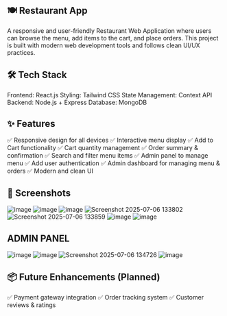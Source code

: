 ## 🍽️ Restaurant App


A responsive and user-friendly Restaurant Web Application where users can browse the menu, add items to the cart, and place orders. This project is built with modern web development tools and follows clean UI/UX practices.


## 🛠️ Tech Stack

Frontend: React.js
Styling: Tailwind CSS 
State Management: Context API
Backend: Node.js + Express 
Database: MongoDB 


## ✨ Features
✅ Responsive design for all devices
✅ Interactive menu display
✅ Add to Cart functionality
✅ Cart quantity management
✅ Order summary & confirmation 
✅ Search and filter menu items 
✅ Admin panel to manage menu 
✅ Add user authentication
✅ Admin dashboard for managing menu & orders
✅ Modern and clean UI



## 📸 Screenshots
![image](https://github.com/user-attachments/assets/2a745789-a605-4885-abbb-2be287ce2b3b)
![image](https://github.com/user-attachments/assets/bb1e080a-8e96-4aef-b4f5-82dc78573f93)
![image](https://github.com/user-attachments/assets/ee605768-0e6a-4fab-a2c3-688459c365ed)
![Screenshot 2025-07-06 133802](https://github.com/user-attachments/assets/8cf1659c-23ad-40d8-ad69-87c6a8926974)
![Screenshot 2025-07-06 133859](https://github.com/user-attachments/assets/0758f13b-05a9-4449-96e5-71878cd86474)
![image](https://github.com/user-attachments/assets/de2be629-cbc0-4fcf-9caa-11734bc497f6)
![image](https://github.com/user-attachments/assets/83b83655-ba23-4a38-818b-bcceb7cd3b2f)

## ADMIN PANEL
![image](https://github.com/user-attachments/assets/d7369fbe-dc6f-41f0-a4f9-69fb203f49fd)
![image](https://github.com/user-attachments/assets/674c2642-19bc-4ecf-a91d-0d310ad3f8d0)
![Screenshot 2025-07-06 134726](https://github.com/user-attachments/assets/93c857dd-e605-43db-87e0-9e2481c68e49)
![image](https://github.com/user-attachments/assets/b5bcd97c-98a1-4e5e-9e00-cc29fddf6c66)


## 📦 Future Enhancements (Planned)
✅ Payment gateway integration
✅ Order tracking system
✅ Customer reviews & ratings





